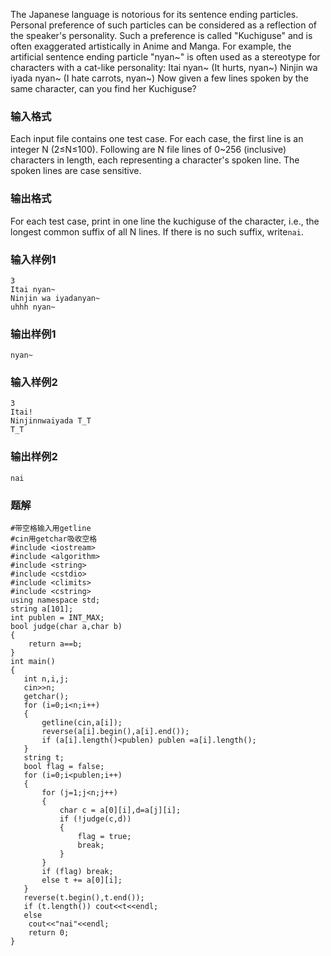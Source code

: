 The Japanese language is notorious for its sentence ending particles. Personal preference of such particles can be considered as a reflection of the speaker's personality. Such a preference is called "Kuchiguse" and is often exaggerated artistically in Anime and Manga. For example, the artificial sentence ending particle "nyan~" is often used as a stereotype for characters with a cat-like personality:
Itai nyan~ (It hurts, nyan~)
Ninjin wa iyada nyan~ (I hate carrots, nyan~)
Now given a few lines spoken by the same character, can you find her Kuchiguse?
### 输入格式
Each input file contains one test case. For each case, the first line is an integer N (2≤N≤100). Following are N file lines of 0~256 (inclusive) characters in length, each representing a character's spoken line. The spoken lines are case sensitive.
### 输出格式
For each test case, print in one line the kuchiguse of the character, i.e., the longest common suffix of all N lines. If there is no such suffix, write`nai`.
### 输入样例1
```
3
Itai nyan~
Ninjin wa iyadanyan~
uhhh nyan~
```
### 输出样例1
```
nyan~
```
### 输入样例2
```
3
Itai!
Ninjinnwaiyada T_T
T_T
```
### 输出样例2
```
nai
```

### 题解
```
#带空格输入用getline
#cin用getchar吸收空格
#include <iostream>
#include <algorithm>
#include <string>
#include <cstdio>
#include <climits>
#include <cstring>
using namespace std;
string a[101];
int publen = INT_MAX;
bool judge(char a,char b)
{
    return a==b;
}
int main()
{
   int n,i,j;
   cin>>n;
   getchar();
   for (i=0;i<n;i++)
   {
       getline(cin,a[i]);
       reverse(a[i].begin(),a[i].end());
       if (a[i].length()<publen) publen =a[i].length();
   }
   string t;
   bool flag = false;
   for (i=0;i<publen;i++)
   {
       for (j=1;j<n;j++)
       {
           char c = a[0][i],d=a[j][i];
           if (!judge(c,d))
           {
               flag = true;
               break;
           }
       }
       if (flag) break;
       else t += a[0][i];
   }
   reverse(t.begin(),t.end());
   if (t.length()) cout<<t<<endl;
   else
    cout<<"nai"<<endl;
    return 0;
}
```
